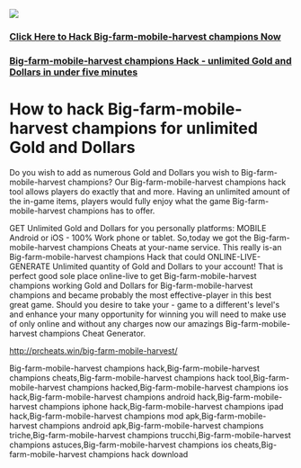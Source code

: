 <a href="http://prcheats.win/big-farm-mobile-harvest/"><img src="https://i.imgur.com/JofLywq.gif"></a>
<h3><a href="http://prcheats.win/big-farm-mobile-harvest/">Click Here to Hack Big-farm-mobile-harvest champions Now</a></h3>
<h3><a href="http://prcheats.win/big-farm-mobile-harvest/">Big-farm-mobile-harvest champions Hack - unlimited Gold and Dollars in under five minutes</a></h3>

<h1> How to hack Big-farm-mobile-harvest champions for unlimited Gold and Dollars</h1>
Do you wish to add as numerous Gold and Dollars you wish to Big-farm-mobile-harvest champions? Our Big-farm-mobile-harvest champions hack tool allows players do exactly that and more. Having an unlimited amount of the in-game items, players would fully enjoy what the game Big-farm-mobile-harvest champions has to offer.

GET Unlimited Gold and Dollars for you personally platforms: MOBILE Android or iOS - 100% Work phone or tablet. So,today we got the Big-farm-mobile-harvest champions Cheats at your-name service. This really is-an Big-farm-mobile-harvest champions Hack that could ONLINE-LIVE-GENERATE Unlimited quantity of Gold and Dollars to your account! That is perfect good sole place online-live to get Big-farm-mobile-harvest champions working Gold and Dollars for Big-farm-mobile-harvest champions and became probably the most effective-player in this best great game. Should you desire to take your - game to a different's level's and enhance your many opportunity for winning you will need to make use of only online and without any charges now our amazings Big-farm-mobile-harvest champions Cheat Generator. 

<a href="http://prcheats.win/big-farm-mobile-harvest/">http://prcheats.win/big-farm-mobile-harvest/</a>


Big-farm-mobile-harvest champions hack,Big-farm-mobile-harvest champions cheats,Big-farm-mobile-harvest champions hack tool,Big-farm-mobile-harvest champions hacked,Big-farm-mobile-harvest champions ios hack,Big-farm-mobile-harvest champions android hack,Big-farm-mobile-harvest champions iphone hack,Big-farm-mobile-harvest champions ipad hack,Big-farm-mobile-harvest champions mod apk,Big-farm-mobile-harvest champions android apk,Big-farm-mobile-harvest champions triche,Big-farm-mobile-harvest champions trucchi,Big-farm-mobile-harvest champions astuces,Big-farm-mobile-harvest champions ios cheats,Big-farm-mobile-harvest champions hack download
